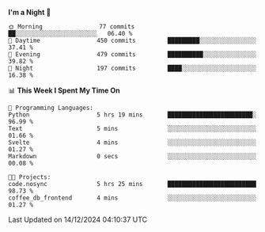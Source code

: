 <!--START_SECTION:waka-->
**I'm a Night 🦉** 

```text
🌞 Morning                77 commits          ██░░░░░░░░░░░░░░░░░░░░░░░   06.40 % 
🌆 Daytime                450 commits         █████████░░░░░░░░░░░░░░░░   37.41 % 
🌃 Evening                479 commits         ██████████░░░░░░░░░░░░░░░   39.82 % 
🌙 Night                  197 commits         ████░░░░░░░░░░░░░░░░░░░░░   16.38 % 
```


📊 **This Week I Spent My Time On** 

```text
💬 Programming Languages: 
Python                   5 hrs 19 mins       ████████████████████████░   96.99 % 
Text                     5 mins              ░░░░░░░░░░░░░░░░░░░░░░░░░   01.66 % 
Svelte                   4 mins              ░░░░░░░░░░░░░░░░░░░░░░░░░   01.27 % 
Markdown                 0 secs              ░░░░░░░░░░░░░░░░░░░░░░░░░   00.08 % 

🐱‍💻 Projects: 
code.nosync              5 hrs 25 mins       █████████████████████████   98.73 % 
coffee_db_frontend       4 mins              ░░░░░░░░░░░░░░░░░░░░░░░░░   01.27 % 
```


 Last Updated on 14/12/2024 04:10:37 UTC
<!--END_SECTION:waka-->
